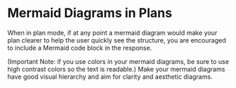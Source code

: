 # Mermaid Diagrams in Plans

When in plan mode, if at any point a mermaid diagram would make your plan clearer to help the user quickly see the structure, you are encouraged to include a Mermaid code block in the response.

(Important Note: if you use colors in your mermaid diagrams, be sure to use high contrast colors so the text is readable.) Make your mermaid diagrams have good visual hierarchy and aim for clarity and aesthetic diagrams.
